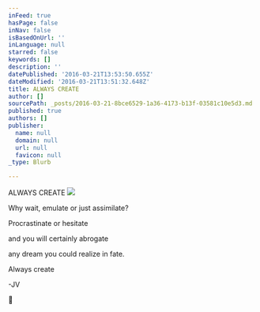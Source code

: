 ```yaml
---
inFeed: true
hasPage: false
inNav: false
isBasedOnUrl: ''
inLanguage: null
starred: false
keywords: []
description: ''
datePublished: '2016-03-21T13:53:50.655Z'
dateModified: '2016-03-21T13:51:32.648Z'
title: ALWAYS CREATE
author: []
sourcePath: _posts/2016-03-21-8bce6529-1a36-4173-b13f-03581c10e5d3.md
published: true
authors: []
publisher:
  name: null
  domain: null
  url: null
  favicon: null
_type: Blurb

---
```

ALWAYS CREATE
![](https://the-grid-user-content.s3-us-west-2.amazonaws.com/72b88a96-8056-441e-9643-3ac144349e86.jpg)

Why wait, emulate or just assimilate?

Procrastinate or hesitate 

and you will certainly abrogate

any dream you could realize in fate.

Always create

-JV

